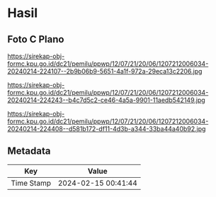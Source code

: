 # Hasil

## Foto C Plano

https://sirekap-obj-formc.kpu.go.id/dc21/pemilu/ppwp/12/07/21/20/06/1207212006034-20240214-224107--2b9b06b9-5651-4a1f-972a-29eca13c2206.jpg

https://sirekap-obj-formc.kpu.go.id/dc21/pemilu/ppwp/12/07/21/20/06/1207212006034-20240214-224243--b4c7d5c2-ce46-4a5a-9901-11aedb542149.jpg

https://sirekap-obj-formc.kpu.go.id/dc21/pemilu/ppwp/12/07/21/20/06/1207212006034-20240214-224408--d581b172-df11-4d3b-a344-33ba44a40b92.jpg


## Metadata

| Key        | Value               |
| ---------- | ------------------- |
| Time Stamp | 2024-02-15 00:41:44 |



